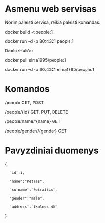 # Asmenu web servisas
Norint paleisti servisa, reikia paleisti komandas:

docker build -t people:1 .

docker run -d -p 80:4321 people:1

DockerHub'e:

docker pull eima1995/people:1

docker run -d -p 80:4321 eima1995/people:1

# Komandos
/people GET, POST

/people/{id} GET, PUT, DELETE

/people/name//{name} GET

/people/gender//{gender} GET

# Pavyzdiniai duomenys
{

      "id":1,
   
      "name":"Petras",
   
      "surname":"Petraitis",
   
      "gender":"male",
   
      "address":"Ikalnes 45"
   
}

